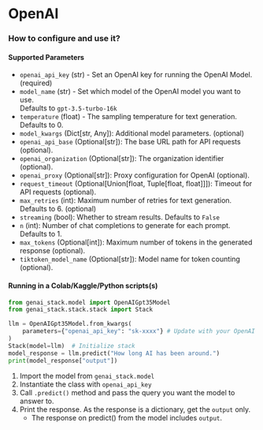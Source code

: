 # OpenAI

### How to configure and use it?

#### Supported Parameters

* `openai_api_key` (str) - Set an OpenAI key for running the OpenAI Model. (required)
* `model_name` (str) - Set which model of the OpenAI model you want to use.\
  Defaults to `gpt-3.5-turbo-16k`
* `temperature` (float) - The sampling temperature for text generation. Defaults to 0.
* `model_kwargs` (Dict\[str, Any]): Additional model parameters. (optional)
* `openai_api_base` (Optional\[str]): The base URL path for API requests (optional).
* `openai_organization` (Optional\[str]): The organization identifier (optional).
* `openai_proxy` (Optional\[str]): Proxy configuration for OpenAI (optional).
* `request_timeout` (Optional\[Union\[float, Tuple\[float, float]]]): Timeout for API requests (optional).
* `max_retries` (int): Maximum number of retries for text generation. Defaults to 6. (optional)
* `streaming` (bool): Whether to stream results. Defaults to `False`
* `n` (int): Number of chat completions to generate for each prompt. Defaults to 1.
* `max_tokens` (Optional\[int]): Maximum number of tokens in the generated response (optional).
* `tiktoken_model_name` (Optional\[str]): Model name for token counting (optional).

#### Running in a Colab/Kaggle/Python scripts(s)

```python
from genai_stack.model import OpenAIGpt35Model
from genai_stack.stack.stack import Stack

llm = OpenAIGpt35Model.from_kwargs(
    parameters={"openai_api_key": "sk-xxxx"} # Update with your OpenAI Key
) 
Stack(model=llm)  # Initialize stack
model_response = llm.predict("How long AI has been around.")
print(model_response["output"])
```

1. Import the model from `genai_stack.model`
2. Instantiate the class with `openai_api_key`
3. Call `.predict()` method and pass the query you want the model to answer to.
4. Print the response. As the response is a dictionary, get the `output` only.
   * The response on predict() from the model includes `output`.
